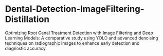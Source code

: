 # Dental-Detection-ImageFiltering-Distillation
Optimizing Root Canal Treatment Detection with Image Filtering and Deep Learning Models: A comparative study using YOLO and advanced denoising techniques on radiographic images to enhance early detection and diagnostic accuracy.

